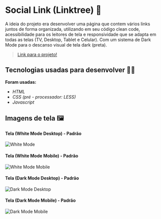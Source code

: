 # Social Link (Linktree) 🙂

A ideia do projeto era desenvolver uma página que contem vários links juntos de forma organizada, utilizando em seu código clean code, acessibilidade para os leitores de tela e responsividade que se adapta em todas as telas (TV, Desktop, Tablet e Celular). Com um sistema de Dark Mode para o descanso visual de tela dark (preta).

 >  [Link para o projeto!](https://herculesmachado.github.io/social-links/)

## Tecnologias usadas para desenvolver 👨‍💻
**Foram usadas:**
- _HTML_
- _CSS (pré - processador: LESS)_
- _Javascript_

## Imagens de tela 🖼️
#### Tela (White Mode Desktop) - Padrão
![White Mode](https://user-images.githubusercontent.com/78991418/181866058-5cc1c722-39c7-4154-8dd3-d1682bc26688.jpeg)

#### Tela (White Mode Mobile) - Padrão

![White Mode Mobile](https://user-images.githubusercontent.com/78991418/181866101-6ed19886-c067-4e91-9c56-483cbda8df49.jpeg)

#### Tela (Dark Mode Desktop) - Padrão

![Dark Mode Desktop](https://user-images.githubusercontent.com/78991418/181866145-0e1568a6-ea08-463d-9e98-ca0540f0a653.jpeg)

#### Tela (Dark Mode Mobile) - Padrão
![Dark Mode Mobile](https://user-images.githubusercontent.com/78991418/181866193-a0bf6e5a-678d-46e7-a487-2be202816d1a.jpeg)




